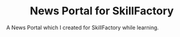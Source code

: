 <h1 align="center"> News Portal for SkillFactory </h1>

<p> A News Portal which I created for SkillFactory while learning. </p>
